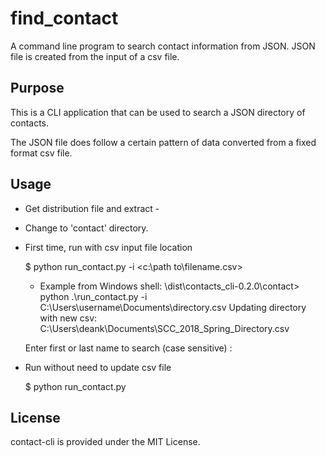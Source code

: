 # find_contact

A command line program to search contact information from JSON.  JSON file is created from the input of a csv file.

## Purpose

This is a CLI application that can be used to search a JSON directory of contacts.

The JSON file does follow a certain pattern of data converted from a fixed format csv file.

## Usage

* Get distribution file and extract - 

* Change to 'contact' directory.

* First time, run with csv input file location

    $ python run_contact.py -i <c:\path to\filename.csv>
    
    * Example from Windows shell: 
    \dist\contacts_cli-0.2.0\contact> python .\run_contact.py -i C:\Users\username\Documents\directory.csv
    Updating directory with new csv: C:\Users\deank\Documents\SCC_2018_Spring_Directory.csv

    Enter first or last name to search (case sensitive) :

* Run without need to update csv file

    $ python run_contact.py

## License

contact-cli is provided under the MIT License.
